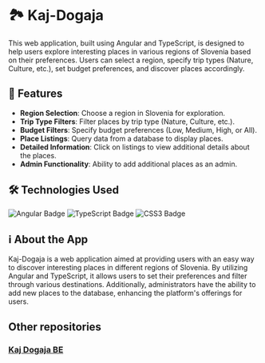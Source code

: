 # 🏞️ Kaj-Dogaja

This web application, built using Angular and TypeScript, is designed to help users explore interesting places in various regions of Slovenia based on their preferences. Users can select a region, specify trip types (Nature, Culture, etc.), set budget preferences, and discover places accordingly.

## 🚀 Features

- **Region Selection**: Choose a region in Slovenia for exploration.
- **Trip Type Filters**: Filter places by trip type (Nature, Culture, etc.).
- **Budget Filters**: Specify budget preferences (Low, Medium, High, or All).
- **Place Listings**: Query data from a database to display places.
- **Detailed Information**: Click on listings to view additional details about the places.
- **Admin Functionality**: Ability to add additional places as an admin.

## 🛠️ Technologies Used

![Angular Badge](https://img.shields.io/badge/Angular-a6120d?logo=angular&logoColor=fff&style=for-the-badge)
![TypeScript Badge](https://img.shields.io/badge/TypeScript-3178C6?logo=typescript&logoColor=fff&style=for-the-badge)
![CSS3 Badge](https://img.shields.io/badge/CSS3-1572B6?logo=css3&logoColor=fff&style=for-the-badge)

## ℹ About the App

Kaj-Dogaja is a web application aimed at providing users with an easy way to discover interesting places in different regions of Slovenia. By utilizing Angular and TypeScript, it allows users to set their preferences and filter through various destinations. Additionally, administrators have the ability to add new places to the database, enhancing the platform's offerings for users.

## Other repositories
### [Kaj Dogaja BE](https://github.com/klemen-s/Kaj-Dogaja-BE.git)
